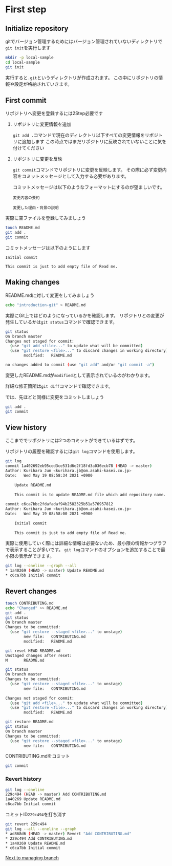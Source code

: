# First step

## Initialize repository

gitでバージョン管理するためにはバージョン管理されていないディレクトリで`git init`を実行します

```bash
mkdir -p local-sample
cd local-sample
git init
```

実行すると`.git`というディレクトリが作成されます。
この中にリポジトリの情報や設定が格納されていきます。

## First commit

リポジトリへ変更を登録するには2Step必要です

1. リポジトリに変更情報を追加

    `git add .`コマンドで現在のディレクトリ以下すべての変更情報をリポジトリに追加します
    この時点ではまだリポジトリに反映されていないことに気を付けてください

2. リポジトリに変更を反映

    `git commit`コマンドでリポジトリに変更を反映します。
    その際に必ず変更内容をコミットメッセージとして入力する必要があります。

    コミットメッセージは以下のようなフォーマットにするのが望ましいです。

    ```text
    変更内容の要約
    
    変更した理由・背景の説明
    ```

実際に空ファイルを登録してみましょう

``` bash
touch README.md
git add .
git commit
```

コミットメッセージは以下のようにします

```text
Initial commit

This commit is just to add empty file of Read me.
```

## Making changes

README.mdに対して変更をしてみましょう

```bash
echo "introduction-git" > README.md
```

実際にGit上ではどのようになっているかを確認します。
リポジトリとの変更が発生しているかは`git status`コマンドで確認できます。

```bash
git status
On branch master
Changes not staged for commit:
  (use "git add <file>..." to update what will be committed)
  (use "git restore <file>..." to discard changes in working directory)
        modified:   README.md

no changes added to commit (use "git add" and/or "git commit -a")
```

変更したREADME.mdが`modified`として表示されているのがわかります。

詳細な修正箇所は`git diff`コマンドで確認できます。

では、先ほどと同様に変更をコミットしましょう

``` bash
git add .
git commit
```

## View history

ここまででリポジトリには2つのコミットができているはずです。

リポジトリの履歴を確認するには`git log`コマンドを使用します。

```bash
git log
commit 1a402692eb95ced3ce531d6e2f18fd3a036ecb78 (HEAD -> master)      
Author: Kurihara Jun <kurihara.jb@om.asahi-kasei.co.jp>               
Date:   Wed May 19 08:58:34 2021 +0900                                
                                                                      
    Update README.md                                                  
                                                                      
    This commit is to update README.md file which add repository name.
                                                                      
commit c6ca7bbc2fdafadaf94b2582325b51a576957812                       
Author: Kurihara Jun <kurihara.jb@om.asahi-kasei.co.jp>               
Date:   Wed May 19 08:58:00 2021 +0900                                
                                                                      
    Initial commit                                                    
                                                                      
    This commit is just to add empty file of Read me.                 
```

実際に使用していく際には詳細な情報は必要ないため、最小限の情報かつグラフで表示することが多いです。
`git log`コマンドのオプションを追加することで最小限の表示ができます。

```bash
git log --oneline --graph --all           
* 1a40269 (HEAD -> master) Update README.md
* c6ca7bb Initial commit                   
```

## Revert changes

```bash
touch CONTRIBUTING.md
echo "Changed" >> README.md
git add .
git status
On branch master                                   
Changes to be committed:                           
  (use "git restore --staged <file>..." to unstage)
        new file:   CONTRIBUTING.md                
        modified:   README.md                      
```

```bash
git reset HEAD README.md
Unstaged changes after reset:
M       README.md            
```

```bash
git status
On branch master                                                       
Changes to be committed:                                               
  (use "git restore --staged <file>..." to unstage)                    
        new file:   CONTRIBUTING.md                                    
                                                                       
Changes not staged for commit:                                         
  (use "git add <file>..." to update what will be committed)           
  (use "git restore <file>..." to discard changes in working directory)
        modified:   README.md                                          
```

``` bash
git restore README.md
git status
On branch master                                   
Changes to be committed:                           
  (use "git restore --staged <file>..." to unstage)
        new file:   CONTRIBUTING.md                
```

CONTRIBUTING.mdをコミット

```bash
git commit
```

### Revert history

```bash
git log --oneline
229c494 (HEAD -> master) Add CONTRIBUTING.md
1a40269 Update README.md                    
c6ca7bb Initial commit                      
```

コミットID`229c494`を打ち消す

```bash
git revert 229c494
git log --all --oneline --graph
* ad868d6 (HEAD -> master) Revert "Add CONTRIBUTING.md"
* 229c494 Add CONTRIBUTING.md                          
* 1a40269 Update README.md                             
* c6ca7bb Initial commit                               
```

[Next to managing branch](03_managing_branch.md)
